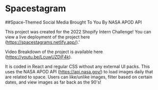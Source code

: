 # Spacestagram 
##Space-Themed Social Media Brought To You By NASA APOD API

This project was created for the 2022 Shopify Intern Challenge! You can view a live deployment of the project here (https://spacestagrams.netlify.app/).' 

Video Breakdown of the project is available here (https://youtu.be/LcuwUZDjF4k).

It is coded in React and regular CSS without any external UI packs. This uses the NASA APOD API (https://api.nasa.gov/) to load images daily that are related to space. Users can like/unlike images, filter based on certain dates, and view images as far back as the 90's! 
